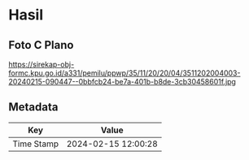 # Hasil

## Foto C Plano

https://sirekap-obj-formc.kpu.go.id/a331/pemilu/ppwp/35/11/20/20/04/3511202004003-20240215-090447--0bbfcb24-be7a-401b-b8de-3cb30458601f.jpg


## Metadata

| Key        | Value               |
| ---------- | ------------------- |
| Time Stamp | 2024-02-15 12:00:28 |



